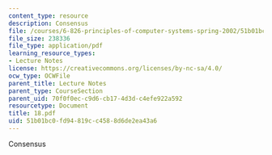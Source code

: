 ```yaml
---
content_type: resource
description: Consensus
file: /courses/6-826-principles-of-computer-systems-spring-2002/51b01bc0fd94819cc4588d6de2ea43a6_18.pdf
file_size: 238336
file_type: application/pdf
learning_resource_types:
- Lecture Notes
license: https://creativecommons.org/licenses/by-nc-sa/4.0/
ocw_type: OCWFile
parent_title: Lecture Notes
parent_type: CourseSection
parent_uid: 70f0f0ec-c9d6-cb17-4d3d-c4efe922a592
resourcetype: Document
title: 18.pdf
uid: 51b01bc0-fd94-819c-c458-8d6de2ea43a6
---
```

Consensus